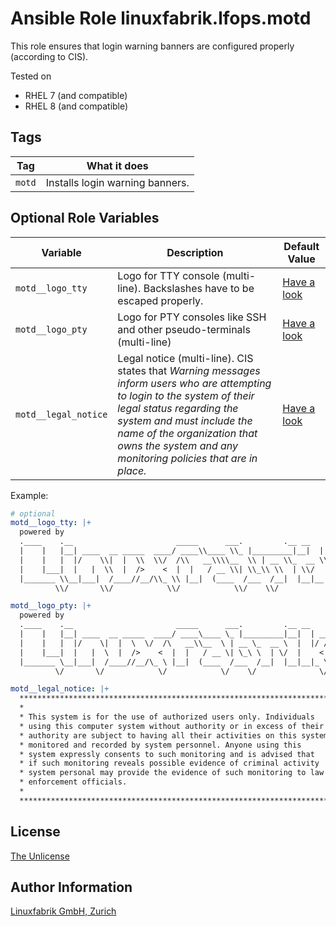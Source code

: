 # Ansible Role linuxfabrik.lfops.motd

This role ensures that login warning banners are configured properly (according to CIS).

Tested on

* RHEL 7 (and compatible)
* RHEL 8 (and compatible)


## Tags

| Tag   | What it does |
| ---   | ------------ |
| `motd` | Installs login warning banners. |


## Optional Role Variables

| Variable | Description | Default Value |
| -------- | ----------- | ------------- |
| `motd__logo_tty` | Logo for TTY console (multi-line). Backslashes have to be escaped properly. | [Have a look](https://github.com/Linuxfabrik/lfops/blob/main/roles/motd/defaults/main.yml) |
| `motd__logo_pty` | Logo for PTY consoles like SSH and other pseudo-terminals (multi-line) | [Have a look](https://github.com/Linuxfabrik/lfops/blob/main/roles/motd/defaults/main.yml) |
| `motd__legal_notice` | Legal notice (multi-line). CIS states that *Warning messages inform users who are attempting to login to the system of their legal status regarding the system and must include the name of the organization that owns the system and any monitoring policies that are in place.* | [Have a look](https://github.com/Linuxfabrik/lfops/blob/main/roles/motd/defaults/main.yml) |

Example:
```yaml
# optional
motd__logo_tty: |+
  powered by
  .____    .__                       _____      ___.         .__ __
  |    |   |__| ____  __ _____  ____/ ____\\____ \\_ |_________|__|  | __
  |    |   |  |/    \\|  |  \\  \\/  /\\   __\\\\__  \\ | __ \\_  __ \\  |  |/ /
  |    |___|  |   |  \\  |  />    <  |  |   / __ \\| \\_\\ \\  | \\/  |    <
  |_______ \\__|___|  /____//__/\\_ \\ |__|  (____  /___  /__|  |__|__|_ \\
          \\/       \\/            \\/            \\/    \\/              \\/

motd__logo_pty: |+
  powered by
  .____    .__                       _____      ___.         .__ __
  |    |   |__| ____  __ _____  ____/ ____\____ \_ |_________|__|  | __
  |    |   |  |/    \|  |  \  \/  /\   __\\__  \ | __ \_  __ \  |  |/ /
  |    |___|  |   |  \  |  />    <  |  |   / __ \| \_\ \  | \/  |    <
  |_______ \__|___|  /____//__/\_ \ |__|  (____  /___  /__|  |__|__|_ \
          \/       \/            \/            \/    \/              \/

motd__legal_notice: |+
  ************************************************************************
  *                                                                      *
  * This system is for the use of authorized users only. Individuals     *
  * using this computer system without authority or in excess of their   *
  * authority are subject to having all their activities on this system  *
  * monitored and recorded by system personnel. Anyone using this        *
  * system expressly consents to such monitoring and is advised that     *
  * if such monitoring reveals possible evidence of criminal activity    *
  * system personal may provide the evidence of such monitoring to law   *
  * enforcement officials.                                               *
  *                                                                      *
  ************************************************************************
```


## License

[The Unlicense](https://unlicense.org/)


## Author Information

[Linuxfabrik GmbH, Zurich](https://www.linuxfabrik.ch)
